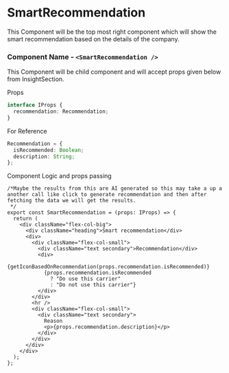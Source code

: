 # SmartRecommendation

This Component will be the top most right component which will show the smart recommendation based on the details of the company.

### Component Name - `<SmartRecommendation />`

This Component will be child component and will accept props given below from InsightSection.

Props

```ts
interface IProps {
  recommendation: Recommendation;
}
```

For Reference

```ts
Recommendation = {
  isRecommended: Boolean;
  description: String;
};
```

Component Logic and props passing

```tsx
/*Maybe the results from this are AI generated so this may take a up a another call like click to generate recommendation and then after fetching the data we will get the results.
 */
export const SmartRecommendation = (props: IProps) => {
  return (
    <div className="flex-col-big">
      <div className="heading">Smart recommendation</div>
      <div>
        <div className="flex-col-small">
          <div className="text secondary">Recommendation</div>
          <div>
            {getIconBasedOnRecommendation(props.recommendation.isRecommended)}
            {props.recommendation.isRecommended
              ? "Do use this carrier"
              : "Do not use this carrier"}
          </div>
        </div>
        <hr />
        <div className="flex-col-small">
          <div className="text secondary">
            Reason
            <p>{props.recommendation.description}</p>
          </div>
        </div>
      </div>
    </div>
  );
};
```

